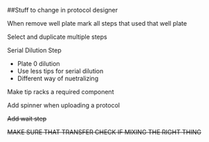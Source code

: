 ##Stuff to change in protocol designer

When remove well plate mark all steps that used that well plate

Select and duplicate multiple steps

Serial Dilution Step



- Plate 0 dilution
- Use less tips for serial dilution
- Different way of nuetralizing



Make tip racks a required component

Add spinner when uploading a protocol

~~Add wait step~~

~~MAKE SURE THAT TRANSFER CHECK IF MIXING THE RIGHT THING~~
